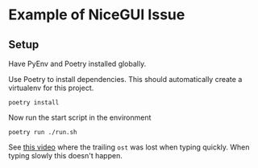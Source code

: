 # Example of NiceGUI Issue

## Setup

Have PyEnv and Poetry installed globally.

Use Poetry to install dependencies. This should automatically create a virtualenv for this project.

```shell
poetry install
```

Now run the start script in the environment

```shell
poetry run ./run.sh
```

See [this video](./missing-chars.mp4) where the trailing `ost` was lost when typing quickly. When typing slowly this doesn't happen.
